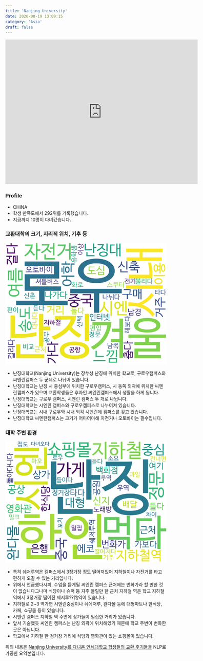 ```yaml
---
title: 'Nanjing University'
date: 2020-08-19 13:09:15
category: 'Asia'
draft: false
---
```


<iframe
width="600"
height="450"
frameborder="0" style="border:0"
src="https://www.google.com/maps/embed/v1/place?key=AIzaSyC9e1AME-pVmWC4hBpFdu5S4dKzyepa3HQ&q=Nanjing+University&center=32.0568391,118.7789602&zoom=14" allowfullscreen>
</iframe>

### Profile

* CHINA
* 학생 만족도에서 292위를 기록했습니다.
* 지금까지 10명이 다녀갔습니다. 

### 교환대학의 크기, 지리적 위치, 기후 등

![gen_info-WordCloud](../univ_wordclouds_okt/gen_info/CN000007_gen_info_okt.png)

* 난징대학교(Nanjing University)는 장쑤성 난징에 위치한 학교로, 구로우캠퍼스와 씨엔린캠퍼스 두 군데로 나뉘어 있습니다.
* 난징대학교는 난징 시 중심부에 위치한 구로우캠퍼스, 시 동쪽 외곽에 위치한 씨엔린캠퍼스가 있으며 교환학생들은 후자인 씨엔린캠퍼스에서 생활을 하게 됩니다.
* 난징대학교는 구로우 캠퍼스, 시엔린 캠퍼스 두 개로 나뉩니다.
* 난징대학교는 시엔린 캠퍼스와 구로우캠퍼스로 나누어져 있습니다.
* 난징대학교는 시내 구로우와 시내 외각 시엔린에 캠퍼스를 갖고 있습니다.
* 난징대학교 씨엔린캠퍼스는 크기가 어마어마해 자전거나 오토바이는 필수입니다.


### 대학 주변 환경

![env_info-WordCloud](../univ_wordclouds_okt/env_info/CN000007_env_info_okt.png)

* 특히 쉐저루역은 캠퍼스에서 3정거장 정도 떨어져있어 지하철이나 자전거를 타고 편하게 오갈 수 있는 거리입니다.
* 위에서 언급했다시피, 수업을 듣게될 씨엔린 캠퍼스 근처에는 번화가라 할 만한 것이 없습니다그나마 식당이나 슈퍼 등 자주 들릴만 한 근처 지하철 역은 학교 지하철역에서 3정거장 떨어진 쉐저루??路역이 있습니다.
* 지하철로 2~3 역가면 시엔린중심이나 쉬에저루, 완다몰 등에 대형마트나 한식당, 카페, 쇼핑몰 등이 있습니다.
* 시엔린 캠퍼스 지하철 역 주변에 상가들이 밀집한 거리가 있습니다.
* 앞서 기술했듯 씨엔린 캠퍼스는 난징 외곽에 위치해있기 때문에 학교 주변이 번화한 곳은 아닙니다.
* 학교에서 지하철 한 정거장 거리에 식당과 영화관이 있는 쇼핑몰이 있습니다.


위의 내용은 [Nanjing University를 다녀온 연세대학교 학생들의 교환 후기들을](http://oia.yonsei.ac.kr/partner/expReport.asp?ucode=CN000007&bgbn=A) NLP로 가공한 요약본입니다. 
